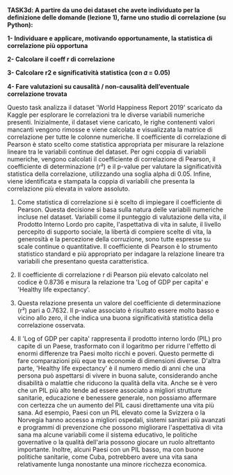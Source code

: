 **TASK3d: A partire da uno dei dataset che avete individuato per
la definizione delle domande (lezione 1), farne uno
studio di correlazione (su Python):**

**1- Individuare e applicare, motivando opportunamente, la
statistica di correlazione più opportuna**

**2- Calcolare il coeff r di correlazione**

**3- Calcolare r2 e significatività statistica (con 𝛼 = 0.05)**

**4- Fare valutazioni su causalità / non-causalità dell’eventuale
correlazione trovata**

Questo task analizza il dataset 'World Happiness Report 2019' scaricato da Kaggle per esplorare le correlazioni tra le diverse variabili numeriche presenti. Inizialmente, il dataset viene caricato, le righe contenenti valori mancanti vengono rimosse e viene calcolata e visualizzata la matrice di correlazione per tutte le colonne numeriche. Il coefficiente di correlazione di Pearson è stato scelto come statistica appropriata per misurare la relazione lineare tra le variabili continue del dataset. Per ogni coppia di variabili numeriche, vengono calcolati il coefficiente di correlazione di Pearson, il coefficiente di determinazione (r²) e il p-value per valutare la significatività statistica della correlazione, utilizzando una soglia alpha di 0.05. Infine, viene identificata e stampata la coppia di variabili che presenta la correlazione più elevata in valore assoluto.

1. Come statistica di correlazione si è scelto di impiegare il coefficiente di Pearson. Questa decisione si basa sulla natura delle variabili numeriche incluse nel dataset. Variabili come il punteggio di valutazione della vita, il Prodotto Interno Lordo pro capite, l'aspettativa di vita in salute, il livello percepito di supporto sociale, la libertà di compiere scelte di vita, la generosità e la percezione della corruzione, sono tutte espresse su scale continue o quantitative. Il coefficiente di Pearson è lo strumento statistico standard e più appropriato per indagare la relazione lineare tra variabili che presentano questa caratteristica.

2. Il coefficiente di correlazione r di Pearson più elevato calcolato nel codice è 0.8736 e misura la relazione tra 'Log of GDP per capita' e 'Healthy life expectancy'.

3. Questa relazione presenta un valore del coefficiente di determinazione (r²) pari a 0.7632. Il p-value associato è risultato essere molto basso e vicino allo zero, il che indica una buona significatività statistica della correlazione osservata.

4. Il 'Log of GDP per capita' rappresenta il prodotto interno lordo (PIL) pro capite di un Paese, trasformato con il logaritmo per ridurre l'effetto di enormi differenze tra Paesi molto ricchi e poveri.
Questo permette di fare comparazioni più eque tra economie di dimensioni diverse. D'altra parte, 'Healthy life expectancy' è il numero medio di anni che una persona può aspettarsi di vivere in buona salute, considerando anche disabilità o malattie che riducono la qualità della vita. Anche se è vero che un PIL più alto tende ad essere associato a migliori strutture sanitarie, educazione e benessere generale, non possiamo affermare con certezza che un aumento del PIL causi direttamente una vita più sana. Ad esempio, Paesi con un PIL elevato come la Svizzera o la Norvegia hanno accesso a migliori ospedali, sistemi sanitari più avanzati e programmi di prevenzione che possono migliorare l'aspettativa di vita sana ma alcune variabili come il sistema educativo, le politiche governative o la qualità dell'aria possono giocare un ruolo altrettanto importante. Inoltre, alcuni Paesi con un PIL basso, ma con buone politiche sanitarie, come Cuba, potrebbero avere una vita sana relativamente lunga nonostante una minore ricchezza economica.